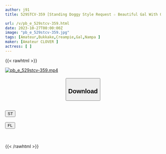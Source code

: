 ```yaml
---
author: j91
title: 529STCV-359 [Standing Doggy Style Request ☆ Beautiful Gal With Outstanding Style Who Is Frustrated In Prince] Cheers At A Hotel With A Beautiful Gal With A Sexy Body Line Who Is Dissatisfied With Her Premature Ejaculation, Short Size, And One-Dimensional Boyfriend♪ “I Want To Try Standing Doggy Style★” Inexperienced I’m On The Verge Of Fainting Due To The Continuous Exchange Of Positions! Completely Overwrite The Memories With Him And Play With Fire Sex 2! ! [Dart Pick-Up In Tokyo #Ayu #22 Years Old #Hair And Makeup Artist #59]

url: /v/pb_e_529stcv-359.html
date: 2023-10-27T00:00:00Z
image: "pb_e_529stcv-359.jpg"
tags: [Amateur,Bukkake,Creampie,Gal,Nampa ]
maker: [Amateur CLOVER ]
actress: [ ]
---
```



{{< rawhtml >}}

<div class="video" data-videoid="vxlQdlYzLki2D4">
    <a href="javascript:;">
        <img src="https://my.j91.asia/v/pb_e_529stcv-359.jpg" width="WIDTH" height="HEIGHT" alt="pb_e_529stcv-359.mp4" loading="lazy">
    </a>
</div>

<script type="text/javascript" src="https://j91.asia/asset/on-demand-st.js"></script>

<br>
  <link rel="stylesheet" href="https://j91.asia/asset/bs5.css">
  
  <center>
  <button class="btn btn-primary" type="button" data-bs-toggle="collapse" data-bs-target=".multi-collapse" aria-expanded="false" aria-controls="multiCollapseExample1 multiCollapseExample2"><h2>Download</h2></button></center>
</p>
<div class="row">
  <div class="col">
    <div class="collapse multi-collapse" id="multiCollapseExample1">
      <div class="card card-body">
	      	      <br>
<div class="buttons">  
<a href="https://streamtape.to/v/vxlQdlYzLki2D4"><button class="btn-hover color-3"><i class="fa fa-download"></i> ST</button></a></div>
    </div>
  </div>
</div>
  <div class="col">
    <div class="collapse multi-collapse" id="multiCollapseExample2">
      <div class="card card-body">
	      <br>
<div class="buttons">
    <a href="https://filelions.online/f/82u6prpc3jfy"><button class="btn-hover color-9"><i class="fa fa-download"></i> FL</button></a></div>
<br><br>
      </div>
    </div>
  </div>
</div>

{{< /rawhtml >}}
